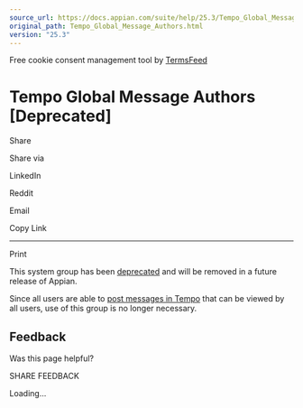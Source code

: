 ```yaml
---
source_url: https://docs.appian.com/suite/help/25.3/Tempo_Global_Message_Authors.html
original_path: Tempo_Global_Message_Authors.html
version: "25.3"
---
```


Free cookie consent management tool by [TermsFeed](https://www.termsfeed.com/)

# Tempo Global Message Authors \[Deprecated\]

Share

Share via

LinkedIn

Reddit

Email

Copy Link

* * *

Print

This system group has been [deprecated](Deprecated_Features.html) and will be removed in a future release of Appian.

Since all users are able to [post messages in Tempo](News.html) that can be viewed by all users, use of this group is no longer necessary.

## Feedback

Was this page helpful?

SHARE FEEDBACK

Loading...